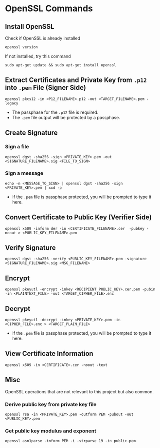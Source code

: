 # OpenSSL Commands

## Install OpenSSL

Check if OpenSSL is already installed

```
openssl version
```

If not installed, try this command

```
sudo apt-get update && sudo apt-get install openssl
```

## Extract Certificates and Private Key from `.p12` into `.pem` File (Signer Side)

```
openssl pkcs12 -in <P12_FILENAME>.p12 -out <TARGET_FILENAME>.pem -legacy
```

- The passphase for the `.p12` file is required.
- The `.pem` file output will be protected by a passphase.

## Create Signature

### Sign a file

```
openssl dgst -sha256 -sign <PRIVATE_KEY>.pem -out <SIGNATURE_FILENAME>.sig <FILE_TO_SIGN>
```

### Sign a message

```
echo -n <MESSAGE_TO_SIGN> | openssl dgst -sha256 -sign <PRIVATE_KEY>.pem | xxd -p
```


- If the `.pem` file is passphase protected, you will be prompted to type it here.

## Convert Certificate to Public Key (Verifier Side)

```
openssl x509 -inform der -in <CERTIFICATE_FILENAME>.cer  -pubkey -noout > <PUBLIC_KEY_FILENAME>.pem
```

## Verify Signature

```
openssl dgst -sha256 -verify <PUBLIC_KEY_FILENAME>.pem -signature <SIGNATURE_FILENAME>.sig <MSG_FILENAME>
```

## Encrypt

```
openssl pkeyutl -encrypt -inkey <RECIPIENT_PUBLIC_KEY>.cer.pem -pubin -in <PLAINTEXT_FILE> -out <TARGET_CIPHER_FILE>.enc
```

## Decrypt

```
openssl pkeyutl -decrypt -inkey <PRIVATE_KEY>.pem -in <CIPHER_FILE>.enc > <TARGET_PLAIN_FILE>
```

- If the `.pem` file is passphase protected, you will be prompted to type it here.

## View Certificate Information

```
openssl x509 -in <CERTIFICATE>.cer -noout -text
```

## Misc

OpenSSL operations that are not relevant to this project but also common.

### Derive public key from private key file

```
openssl rsa -in <PRIVATE_KEY>.pem -outform PEM -pubout -out <PUBLIC_KEY>.pem
```

### Get public key modulus and exponent

```
openssl asn1parse -inform PEM -i -strparse 19 -in public.pem
```
